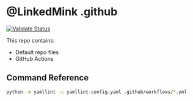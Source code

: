 # @LinkedMink .github 

[![Validate Status](https://github.com/LinkedMink/.github/actions/workflows/validate-main.yml/badge.svg)](https://github.com/LinkedMink/.github/actions?query=workflow%3A%22build-main%22)

This repo contains:

- Default repo files
- GitHub Actions

## Command Reference

```sh
python -m yamllint -c yamllint-config.yaml .github/workflows/*.yml
```
